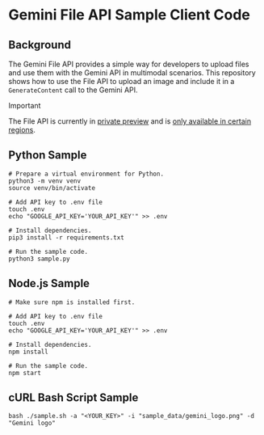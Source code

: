 # Gemini File API Sample Client Code

## Background
The Gemini File API provides a simple way for developers to upload files and use them with the Gemini API in multimodal scenarios. This repository shows how to use the File API to upload an image and include it in a `GenerateContent` call to the Gemini API.


> [!IMPORTANT]
> The File API is currently in [private preview](https://ai.google.dev/docs/api_versions) and is [only available in certain regions](https://ai.google.dev/available_regions).



## Python Sample
```
# Prepare a virtual environment for Python.
python3 -m venv venv
source venv/bin/activate

# Add API key to .env file
touch .env
echo "GOOGLE_API_KEY='YOUR_API_KEY'" >> .env

# Install dependencies.
pip3 install -r requirements.txt

# Run the sample code.
python3 sample.py
```

## Node.js Sample
```
# Make sure npm is installed first. 

# Add API key to .env file
touch .env
echo "GOOGLE_API_KEY='YOUR_API_KEY'" >> .env

# Install dependencies.
npm install

# Run the sample code.
npm start
```

## cURL Bash Script Sample
```
bash ./sample.sh -a "<YOUR_KEY>" -i "sample_data/gemini_logo.png" -d "Gemini logo"
```

